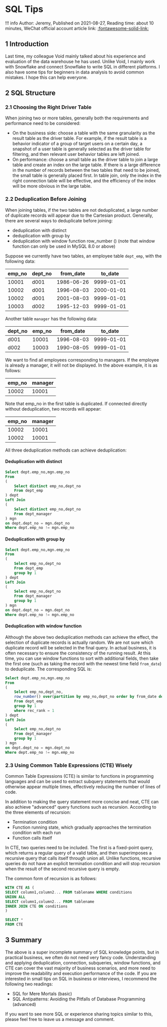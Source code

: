 # SQL Tips

!!! info
    Author: Jeremy, Published on 2021-08-27, Reading time: about 10 minutes, WeChat official account article link: [:fontawesome-solid-link:](https://mp.weixin.qq.com/s/TtXCCZqp7WBZgn_90wakaw)

## 1 Introduction

Last time, my colleague Void mainly talked about his experience and evaluation of the data warehouse he has used. Unlike Void, I mainly work with Snowflake and connect Snowflake to write SQL in different platforms. I also have some tips for beginners in data analysis to avoid common mistakes. I hope this can help everyone.

## 2 SQL Structure

### 2.1 Choosing the Right Driver Table

When joining two or more tables, generally both the requirements and performance need to be considered:

* On the business side: choose a table with the same granularity as the result table as the driver table. For example, if the result table is a behavior indicator of a group of target users on a certain day, a snapshot of a user table is generally selected as the driver table for filtering, and then relevant user behavior tables are left joined.
* On performance: choose a small table as the driver table to join a large table and create an index on the large table. If there is a large difference in the number of records between the two tables that need to be joined, the small table is generally placed first. In table join, only the index in the right connection table will be effective, and the efficiency of the index will be more obvious in the large table.

### 2.2 Deduplication Before Joining

When joining tables, if the two tables are not deduplicated, a large number of duplicate records will appear due to the Cartesian product. Generally, there are several ways to deduplicate before joining:

* deduplication with distinct
* deduplication with group by
* deduplication with window function row_number () (note that window function can only be used in MySQL 8.0 or above)

Suppose we currently have two tables, an employee table `dept_emp`, with the following data:

| emp_no | dept_no | from_date | to_date    |
| ------ | ------- | --------- | ---------- |
| 10001  | d001    | 1986-06-26 | 9999-01-01 |
| 10002  | d001    | 1996-08-03 | 2000-01-01 |
| 10002  | d001    | 2001-08-03 | 9999-01-01 |
| 10003  | d002    | 1995-12-03 | 9999-01-01 |

Another table `manager` has the following data:

| dept_no | emp_no | from_date  | to_date    |
| ------- | ------ | --------- | ---------- |
| d001    | 10001  | 1996-08-03 | 9999-01-01 |
| d002    | 10003  | 1990-08-05 | 9999-01-01 |

We want to find all employees corresponding to managers. If the employee is already a manager, it will not be displayed. In the above example, it is as follows:

| emp_no | manager |
| ------ | ------- |
| 10002  | 10001   |

Note that emp_no in the first table is duplicated. If connected directly without deduplication, two records will appear:

| emp_no | manager |
| ------ | ------- |
| 10002  | 10001   |
| 10002  | 10001   |

All three deduplication methods can achieve deduplication:

#### Deduplication with distinct

``` sql
Select dept.emp_no,mgn.emp_no
From
(
    Select distinct emp_no,dept_no
    From dept_emp
) dept
Left Join
(
    Select distinct emp_no,dept_no
    From dept_manager
) mgn
on dept.dept_no = mgn.dept_no
Where dept.emp_no != mgn.emp_no
```

#### Deduplication with group by

```sql
Select dept.emp_no,mgn.emp_no
From
(
    Select emp_no,dept_no
    From dept_emp
    group by 1
) dept
Left Join
(
    Select emp_no,dept_no
    From dept_manager
    group by 1
) mgn
on dept.dept_no = mgn.dept_no
Where dept.emp_no != mgn.emp_no
```

#### Deduplication with window function

Although the above two deduplication methods can achieve the effect, the selection of duplicate records is actually random. We are not sure which duplicate record will be selected in the final query.
In actual business, it is often necessary to ensure the consistency of the running result. At this time, you can use window functions to sort with additional fields, then take the first one (such as taking the record with the newest time field `from_date`) to deduplicate. The corresponding SQL is:

``` sql
Select dept.emp_no,mgn.emp_no
From
(
    Select emp_no,dept_no,
    row_number() over(partition by emp_no,dept_no order by from_date desc) as rec_rank
    From dept_emp
    group by 1
    where rec_rank = 1
) dept
Left Join
(
    Select emp_no,dept_no
    From dept_manager
    group by 1
) mgn
on dept.dept_no = mgn.dept_no
Where dept.emp_no != mgn.emp_no
```

### 2.3 Using Common Table Expressions (CTE) Wisely

Common Table Expressions (CTE) is similar to functions in programming languages and can be used to extract subquery statements that would otherwise appear multiple times, effectively reducing the number of lines of code.

In addition to making the query statement more concise and neat, CTE can also achieve "advanced" query functions such as recursion. According to the three elements of recursion:

- Termination condition
- Function running state, which gradually approaches the termination condition with each run
- Function calls itself

In CTE, two queries need to be included. The first is a fixed-point query, which returns a regular query of a valid table, and then superimposes a recursive query that calls itself through union all. Unlike functions, recursive queries do not have an explicit termination condition and will stop recursion when the result of the second recursive query is empty.

The common form of recursion is as follows:

```sql
WITH CTE AS (
SELECT column1,column2... FROM tablename WHERE conditions
UNION ALL
SELECT column1,column2... FROM tablename
INNER JOIN CTE ON conditions
)

SELECT *
FROM CTE
```

## 3 Summary

The above is a super incomplete summary of SQL knowledge points, but in practical business, we often do not need very fancy code. Understanding and applying deduplication, connection, subqueries, window functions, and CTE can cover the vast majority of business scenarios, and more need to improve the readability and execution performance of the code. If you are interested in small tips on SQL in business or interviews, I recommend the following two readings:

* SQL for Mere Mortals (basic)
* SQL Antipatterns: Avoiding the Pitfalls of Database Programming (advanced)

If you want to see more SQL or experience sharing topics similar to this, please feel free to leave us a message and comment.